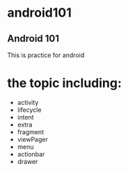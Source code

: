 android101
==========

Android 101
----------
This is practice for android

# the topic including:

* activity
* lifecycle
* intent
* extra
* fragment
* viewPager
* menu
* actionbar
* drawer
